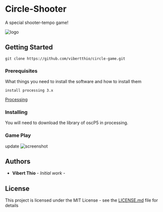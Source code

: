 # Circle-Shooter

A special shooter-tempo game!

![logo](https://github.com/vibertthio/circle-game/blob/master/images/logo.png)


## Getting Started

```
git clone https://github.com/vibertthio/circle-game.git
```

### Prerequisites

What things you need to install the software and how to install them

```
install processing 3.x
```

[Processing](https://processing.org/)

### Installing

You will need to download the library of oscP5 in processing.


### Game Play
update
![screenshot](https://github.com/vibertthio/circle-game/blob/master/images/screenshot.png)


## Authors

* **Vibert Thio** - *Initial work* -

## License

This project is licensed under the MIT License - see the [LICENSE.md](LICENSE.md) file for details
